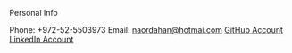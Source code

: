 Personal Info

Phone: +972-52-5503973
Email: naordahan@hotmai.com
[GitHub Account](https://github.com/naordahan)
[LinkedIn Account](https://www.linkedin.com/in/naor-dahan-6331b314a/)
